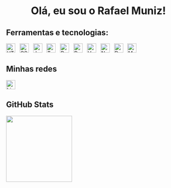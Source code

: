<h1 align="center">Olá, eu sou o Rafael Muniz! </h1>

###

## Ferramentas e tecnologias:
<p>
  <img src="https://img.shields.io/badge/HTML5-282C34?logo=html5&logoColor=E34F26" alt="HTML5 logo" title="HTML5" height="25" />
&nbsp;
  <img src="https://img.shields.io/badge/CSS3-282C34?logo=css3&logoColor=1572B6" alt="CSS3 logo" title="CSS3" height="25" />
&nbsp;
  <img src="https://img.shields.io/badge/JAVASCRIPT-282C34?logo=javascript&logoColor=F7DF1E" alt="JavaScript logo" title="JavaScript" height="25" />
&nbsp;
  <img src="https://img.shields.io/badge/TYPESCRIPT-282C34?logo=typescript&logoColor=3178C6" alt="TypeScript logo" title="TypeScript" height="25" />
&nbsp;
  <img src="https://img.shields.io/badge/PYTHON-282C34?logo=python&logoColor=ffdd54" alt="Python logo" title="Python" height="25" />
&nbsp;
  <img src="https://img.shields.io/badge/REACT-282C34?logo=react&logoColor=61DAFB" alt="React Native logo" title="React Native" height="25" />
&nbsp;
  <img src="https://img.shields.io/badge/VUE-282C34?logo=vuedotjs&logoColor=4FC08D" alt="Vue logo" title="Vue" height="25" />
&nbsp;
  <img src="https://img.shields.io/badge/NODE.JS-282C34?logo=node.js&logoColor=43853D" alt="Node logo" title="Node" height="25" />
&nbsp;
  <img src="https://img.shields.io/badge/DOCKER-282C34?logo=docker&logoColor=1D63ED" alt="Docker logo" title="Docker" height="25" />
&nbsp;
  <img src="https://img.shields.io/badge/MYSQL-282C34?logo=mysql&logoColor=005C84" alt="MySQL logo" title="MySQL" height="25" />
</p>

## Minhas redes

[<img src="https://img.shields.io/badge/LinkedIn-282C34?logo=linkedin&logoColor=0077B5" alt="LinkedIn logo" title="LinkedIn" height="25" />](https://www.linkedin.com/in/rafaelmnz/)

## GitHub Stats
<table>
  <a href="https://github.com/anuraghazra/github-readme-stats">
    <img
      align="center"
      height="180"
      src="https://github-readme-stats.vercel.app/api?username=rafamnz&count_private=true&show_icons=true&custom_title=Github%20Status&hide=issues&theme=radical"
    />
  </a>
</table>
